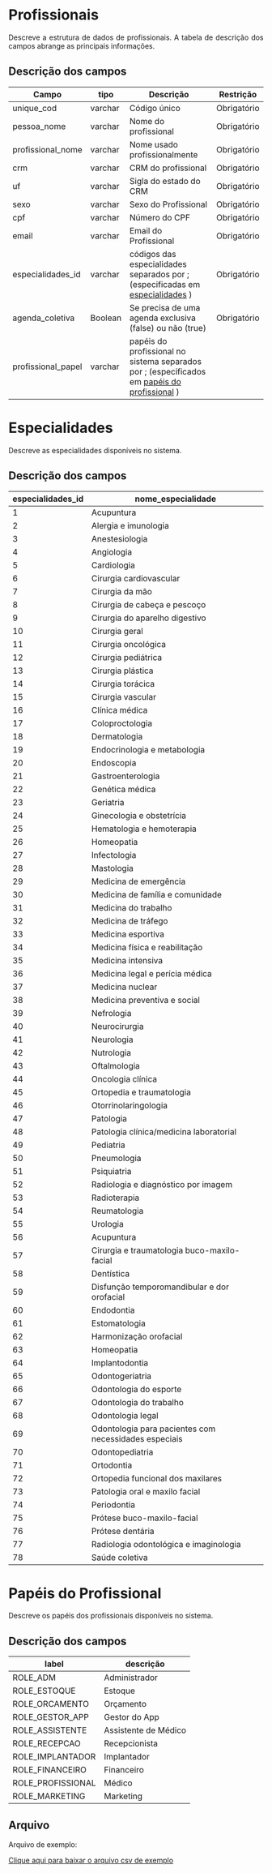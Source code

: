 # Profissionais

<p align="justify"> 
Descreve a estrutura de dados de profissionais. A tabela de descrição dos campos abrange as principais informações.
 </p>

 ## Descrição dos campos

| Campo                   |tipo  | Descrição                | Restrição |
|--------------------------|-|------------------------------|----|
| unique_cod            |varchar | Código único                 |Obrigatório |
| pessoa_nome           |varchar | Nome do profissional         |Obrigatório |
| profissional_nome     |varchar | Nome usado profissionalmente |Obrigatório |
| crm      |varchar | CRM do profissional          |Obrigatório |
| uf       |varchar | Sigla do estado do CRM       |Obrigatório | 
| sexo                  |varchar | Sexo do Profissional         |Obrigatório |
| cpf                   |varchar | Número do CPF                |Obrigatório |
| email                 |varchar | Email do Profissional        |Obrigatório |
| especialidades_id     |varchar | códigos das especialidades separados por ; (especificadas em [especialidades](#especialidades) )      |Obrigatório |
| agenda_coletiva       |Boolean | Se precisa de uma agenda exclusiva (false) ou não (true) |Obrigatório |
| profissional_papel    |varchar | papéis do profissional no sistema separados por ; (especificados em [papéis do profissional](#papéis-do-profissional) )    | |


# Especialidades
<p align="justify"> 
Descreve as especialidades disponíveis no sistema.
 </p>

 ## Descrição dos campos
 | especialidades_id |nome_especialidade  |
|--------------------------|-----------------|
1	|Acupuntura
2	|Alergia e imunologia
3	|Anestesiologia
4	|Angiologia
5	|Cardiologia
6	|Cirurgia cardiovascular
7	|Cirurgia da mão
8	|Cirurgia de cabeça e pescoço
9	|Cirurgia do aparelho digestivo
10	|Cirurgia geral
11	|Cirurgia oncológica
12	|Cirurgia pediátrica
13	|Cirurgia plástica
14	|Cirurgia torácica
15	|Cirurgia vascular
16	|Clínica médica
17	|Coloproctologia
18	|Dermatologia
19	|Endocrinologia e metabologia
20	|Endoscopia
21	|Gastroenterologia
22	|Genética médica
23	|Geriatria
24	|Ginecologia e obstetrícia
25	|Hematologia e hemoterapia
26	|Homeopatia
27	|Infectologia
28	|Mastologia
29	|Medicina de emergência
30	|Medicina de família e comunidade
31	|Medicina do trabalho
32	|Medicina de tráfego
33	|Medicina esportiva
34	|Medicina física e reabilitação
35	|Medicina intensiva
36	|Medicina legal e perícia médica
37	|Medicina nuclear
38	|Medicina preventiva e social
39	|Nefrologia
40	|Neurocirurgia
41	|Neurologia
42	|Nutrologia
43	|Oftalmologia
44	|Oncologia clínica
45	|Ortopedia e traumatologia
46	|Otorrinolaringologia
47	|Patologia
48	|Patologia clínica/medicina laboratorial
49	|Pediatria
50	|Pneumologia
51	|Psiquiatria
52	|Radiologia e diagnóstico por imagem
53	|Radioterapia
54	|Reumatologia
55	|Urologia
56	|Acupuntura
57	|Cirurgia e traumatologia buco-maxilo-facial
58	|Dentística
59	|Disfunção temporomandibular e dor orofacial
60	|Endodontia
61	|Estomatologia
62	|Harmonização orofacial
63	|Homeopatia
64	|Implantodontia
65	|Odontogeriatria
66	|Odontologia do esporte
67	|Odontologia do trabalho
68	|Odontologia legal
69	|Odontologia para pacientes com necessidades especiais
70	|Odontopediatria
71	|Ortodontia
72	|Ortopedia funcional dos maxilares
73	|Patologia oral e maxilo facial
74	|Periodontia
75	|Prótese buco-maxilo-facial
76	|Prótese dentária
77	|Radiologia odontológica e imaginologia
78	|Saúde coletiva

# Papéis do Profissional
<p align="justify"> 
Descreve os papéis dos profissionais disponíveis no sistema.
 </p>


## Descrição dos campos

 | label | descrição  |
|--------------------------|-----------------|
ROLE_ADM	|Administrador
ROLE_ESTOQUE	|Estoque
ROLE_ORCAMENTO	|Orçamento
ROLE_GESTOR_APP	|Gestor do App
ROLE_ASSISTENTE	|Assistente de Médico
ROLE_RECEPCAO	|Recepcionista
ROLE_IMPLANTADOR	|Implantador
ROLE_FINANCEIRO	|Financeiro
ROLE_PROFISSIONAL	|Médico
ROLE_MARKETING	|Marketing



## Arquivo
<p align="justify">Arquivo de exemplo:</p>

[Clique aqui para baixar o arquivo csv de exemplo](arquivos_exemplos/profissionais.csv ':ignore')

